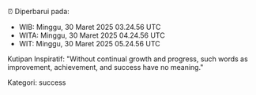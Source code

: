 ⏰ Diperbarui pada:
- WIB: Minggu, 30 Maret 2025 03.24.56 UTC
- WITA: Minggu, 30 Maret 2025 04.24.56 UTC
- WIT: Minggu, 30 Maret 2025 05.24.56 UTC

Kutipan Inspiratif:
"Without continual growth and progress, such words as improvement, achievement, and success have no meaning."


Kategori: success

